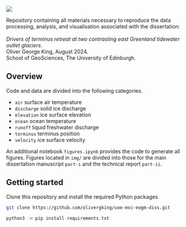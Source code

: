 <p align="left">
<a href="https://www.python.org/" alt="Python">
<img src="https://img.shields.io/badge/python_3.11+-3670A0?&logo=python&logoColor=ffdd54" /></a>
</p>

Repository containing all materials necessary to reproduce the data processing, analysis, and visualisation associated with the dissertation:</br></br>
_Drivers of terminus retreat at two contrasting east Greenland tidewater outlet glaciers_.\
Oliver George King, August 2024.\
School of GeoSciences, The University of Edinburgh.

## Overview

Code and data are divided into the following categories.

- `air` surface air temperature
- `discharge` solid ice discharge
- `elevation` ice surface elevation 
- `ocean` ocean temperature
- `runoff` liquid freshwater discharge
- `terminus` terminus position
- `velocity` ice surface velocity

An additional notebook `figures.ipynb` provides the code to generate all figures. Figures located in `img/` are divided into those for the main dissertation manuscript `part-i` and the technical report `part-ii`.

## Getting started
Clone this repository and install the required Python packages
```sh
git clone https://github.com/olivergking/uoe-msc-eogm-diss.git
```
```sh
python3 -m pip install requirements.txt
```


</p>      
